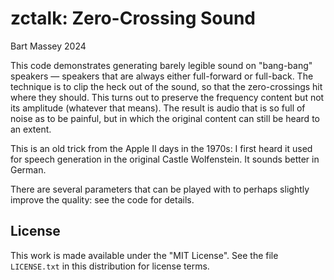 # zctalk: Zero-Crossing Sound
Bart Massey 2024

This code demonstrates generating barely legible sound on
"bang-bang" speakers — speakers that are always either
full-forward or full-back. The technique is to clip the heck
out of the sound, so that the zero-crossings hit where they
should. This turns out to preserve the frequency content but
not its amplitude (whatever that means). The result is audio
that is so full of noise as to be painful, but in which the
original content can still be heard to an extent.

This is an old trick from the Apple II days in the 1970s: I
first heard it used for speech generation in the original
Castle Wolfenstein. It sounds better in German.

There are several parameters that can be played with to
perhaps slightly improve the quality: see the code for
details.

## License

This work is made available under the "MIT License". See the
file `LICENSE.txt` in this distribution for license terms.
